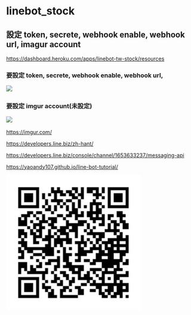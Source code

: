 # linebot_stock



## 設定 token, secrete, webhook enable, webhook url, imagur account

https://dashboard.heroku.com/apps/linebot-tw-stock/resources

### 要設定 token, secrete, webhook enable, webhook url,
![](https://i.imgur.com/FXr8DED.png)
### 要設定 imgur account(未設定)
![](https://i.imgur.com/XnwkGDY.png)

https://imgur.com/

https://developers.line.biz/zh-hant/

https://developers.line.biz/console/channel/1653633237/messaging-api

https://yaoandy107.github.io/line-bot-tutorial/

![](./815geyre.png)
